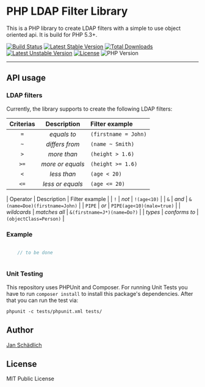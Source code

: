 # PHP LDAP Filter Library

This is a PHP library to create LDAP filters with a simple to use object oriented api. It is build for PHP 5.3+.

[![Build Status](https://travis-ci.org/jschaedl/LdapFilter.png)](https://travis-ci.org/jschaedl/LdapFilter) 
[![Latest Stable Version](https://poser.pugx.org/jschaedl/ldapfilter/v/stable)](https://packagist.org/packages/jschaedl/ldapfilter) 
[![Total Downloads](https://poser.pugx.org/jschaedl/ldapfilter/downloads)](https://packagist.org/packages/jschaedl/ldapfilter) 
[![Latest Unstable Version](https://poser.pugx.org/jschaedl/ldapfilter/v/unstable)](https://packagist.org/packages/jschaedl/ldapfilter) 
[![License](https://poser.pugx.org/jschaedl/ldapfilter/license)](https://packagist.org/packages/jschaedl/ldapfilter)
![PHP Version](https://img.shields.io/badge/version-PHP%205.3%2B-lightgrey.svg)


---

## API usage

### LDAP filters

Currently, the library supports to create the following LDAP filters:

| Criterias   | Description       | Filter example |
|:-----------:|:-----------------:|:--------------|
| `=`         | *equals to*       | `(firstname = John)` |
| `~`         | *differs from*    | `(name ~ Smith)` |
| `>`         | *more than*       | `(height > 1.6)` |
| `>=`        | *more or equals*  | `(height >= 1.6)` |
| `<`         | *less than*       | `(age < 20)` |
| `<=`        | *less or equals*  | `(age <= 20)` |


| Operator    | Description       | Filter example |
| `!`         | *not*             | `!(age<10)` |
| `&`         | *and*             | `&(name=Doe)(firstname=John)` |
| `PIPE`      | *or*              | `PIPE(age<10)(male=true)` |
| *wildcards* | *matches all*     |	`&(firstname=J*)(name=Do?)` |
| *types*     | *conforms to*     | `(objectClass=Person)` |

### Example

```php
 
	// to be done
 
 ```	

### Unit Testing

This repository uses PHPUnit and Composer. For running Unit Tests you have to run `composer install` to install this package's dependencies. After that you can run the test via:

```
phpunit -c tests/phpunit.xml tests/
```
   
## Author

[Jan Schädlich](https://github.com/jschaedl)


## License

MIT Public License
